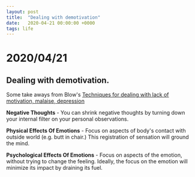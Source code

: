 ```yaml
---
layout: post
title:  "Dealing with demotivation"
date:   2020-04-21 00:00:00 +0000
tags: life
---
```


# 2020/04/21

## Dealing with demotivation.

Some take aways from Blow's [Techniques for dealing with lack of motivation, malaise, depression](https://www.youtube.com/watch?v=i7kh8pNRWOo)

**Negative Thoughts** - You can shrink negative thoughts by turning down your internal filter on your personal observations.

**Physical Effects Of Emotions** - Focus on aspects of body's contact with outside world (e.g. butt in chair.) This registration of sensation will ground the mind.

**Psychological Effects Of Emotions** - Focus on aspects of the emotion, without trying to change the feeling. Ideally, the focus on the emotion will minimize its impact by draining its fuel.

